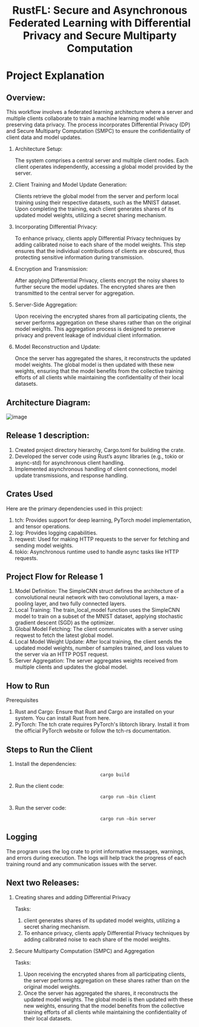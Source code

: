 <h1 align="center">RustFL: Secure and Asynchronous Federated Learning with Differential Privacy and Secure Multiparty Computation</h1>

# Project Explanation

## Overview: 

This workflow involves a federated learning architecture where a server and multiple clients collaborate to train a machine learning model while preserving data privacy. The process incorporates Differential Privacy (DP) and Secure Multiparty Computation (SMPC) to ensure the confidentiality of client data and model updates.

1. Architecture Setup:

    The system comprises a central server and multiple client nodes. Each client operates independently, accessing a global model provided       by the server.
2. Client Training and Model Update Generation:

    Clients retrieve the global model from the server and perform local training using their respective datasets, such as the MNIST dataset.     Upon completing the training, each client generates shares of its updated model weights, utilizing a secret sharing mechanism.

3. Incorporating Differential Privacy:

    To enhance privacy, clients apply Differential Privacy techniques by adding calibrated noise to each share of the model weights. This        step ensures that the individual contributions of clients are obscured, thus protecting sensitive information during transmission.

4. Encryption and Transmission:

    After applying Differential Privacy, clients encrypt the noisy shares to further secure the model updates. The encrypted shares are then     transmitted to the central server for aggregation.
5. Server-Side Aggregation:

    Upon receiving the encrypted shares from all participating clients, the server performs aggregation on these shares rather than on the       original model weights. This aggregation process is designed to preserve privacy and prevent leakage of individual client information.

6. Model Reconstruction and Update:

    Once the server has aggregated the shares, it reconstructs the updated model weights. The global model is then updated with these new        weights, ensuring that the model benefits from the collective training efforts of all clients while maintaining the confidentiality of       their local datasets.

## Architecture Diagram:
![image](https://github.com/user-attachments/assets/c03ff1bc-2a81-42c2-a30c-7dcf61a46d3e)

## Release 1 description:

1. Created project directory hierarchy, Cargo.toml  for building the crate.
2. Developed the server code using Rust’s async libraries (e.g., tokio or async-std) for asynchronous client handling.
3. Implemented asynchronous handling of client connections, model update transmissions, and response handling.

## Crates Used
Here are the primary dependencies used in this project:

1. tch: Provides support for deep learning, PyTorch model implementation, and tensor operations.
2. log: Provides logging capabilities.
3. reqwest: Used for making HTTP requests to the server for fetching and sending model weights.
4. tokio: Asynchronous runtime used to handle async tasks like HTTP requests.

## Project Flow for Release 1

1. Model Definition: The SimpleCNN struct defines the architecture of a convolutional neural network with two convolutional layers, a max-pooling layer, and two fully connected layers.
2. Local Training: The train_local_model function uses the SimpleCNN model to train on a subset of the MNIST dataset, applying stochastic gradient descent (SGD) as the optimizer.
3. Global Model Fetching: The client communicates with a server using reqwest to fetch the latest global model.
4. Local Model Weight Update: After local training, the client sends the updated model weights, number of samples trained, and loss values to the server via an HTTP POST request.
5. Server Aggregation: The server aggregates weights received from multiple clients and updates the global model.

## How to Run

Prerequisites

1. Rust and Cargo: Ensure that Rust and Cargo are installed on your system. You can install Rust from here.
2. PyTorch: The tch crate requires PyTorch's libtorch library. Install it from the official PyTorch website or follow the tch-rs documentation.

## Steps to Run the Client
1. Install the dependencies:

                                       cargo build
2. Run the client code:

                                       cargo run —bin client
3. Run the server code:

                                       cargo run —bin server

## Logging

The program uses the log crate to print informative messages, warnings, and errors during execution. The logs will help track the progress of each training round and any communication issues with the server.

## Next two Releases:

1. Creating shares and adding Differential Privacy

   Tasks:

    1. client generates shares of its updated model weights, utilizing a secret sharing mechanism.
    2. To enhance privacy, clients apply Differential Privacy techniques by adding calibrated noise to each share of the model weights.

2. Secure Multiparty Computation (SMPC) and Aggregation
   
   Tasks:

    1. Upon receiving the encrypted shares from all participating clients, the server performs aggregation on these shares rather than on           the original model weights.
    2. Once the server has aggregated the shares, it reconstructs the updated model weights. The global model is then updated with these new        weights, ensuring that the model benefits from the collective training efforts of all clients while maintaining the confidentiality          of their local datasets.
  
